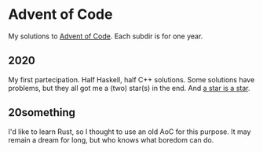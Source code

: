 # Advent of Code
My solutions to [Advent of Code](adventofcode.com). Each subdir is for one year.

## 2020
My first partecipation. Half Haskell, half C++ solutions. Some solutions have
problems, but they all got me a (two) star(s) in the end. And
[a star is a star](https://github.com/flavio-a/adventofcode/commit/27ebee1ebcdbb9d8b562d28f34640e96c2ab77bb).

## 20something
I'd like to learn Rust, so I thought to use an old AoC for this purpose. It may
remain a dream for long, but who knows what boredom can do.
